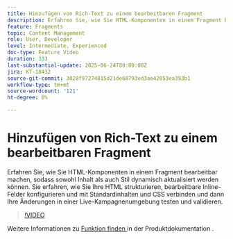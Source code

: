 ```yaml
---
title: Hinzufügen von Rich-Text zu einem bearbeitbaren Fragment
description: Erfahren Sie, wie Sie HTML-Komponenten in einem Fragment bearbeitbar machen, sodass sowohl Inhalt als auch Stil dynamisch aktualisiert werden können. Sie erfahren, wie Sie Ihre HTML strukturieren, bearbeitbare Inline-Felder konfigurieren und mit Standardinhalten und CSS verbinden und dann Ihre Änderungen in einer Live-Kampagnenumgebung testen und validieren.
feature: Fragments
topic: Content Management
role: User, Developer
level: Intermediate, Experienced
doc-type: Feature Video
duration: 333
last-substantial-update: 2025-06-24T00:00:00Z
jira: KT-18432
source-git-commit: 3028f97274815d21de68793ed3ae42053ea393b1
workflow-type: tm+mt
source-wordcount: '121'
ht-degree: 0%

---
```



# Hinzufügen von Rich-Text zu einem bearbeitbaren Fragment

Erfahren Sie, wie Sie HTML-Komponenten in einem Fragment bearbeitbar machen, sodass sowohl Inhalt als auch Stil dynamisch aktualisiert werden können. Sie erfahren, wie Sie Ihre HTML strukturieren, bearbeitbare Inline-Felder konfigurieren und mit Standardinhalten und CSS verbinden und dann Ihre Änderungen in einer Live-Kampagnenumgebung testen und validieren.

>[!VIDEO](https://video.tv.adobe.com/v/3464363/?learn=on&enablevpops)

Weitere Informationen zu [ Funktion finden ](https://experienceleague.adobe.com/de/docs/journey-optimizer/using/content-management/fragments/customizable-fragments) in der Produktdokumentation .
